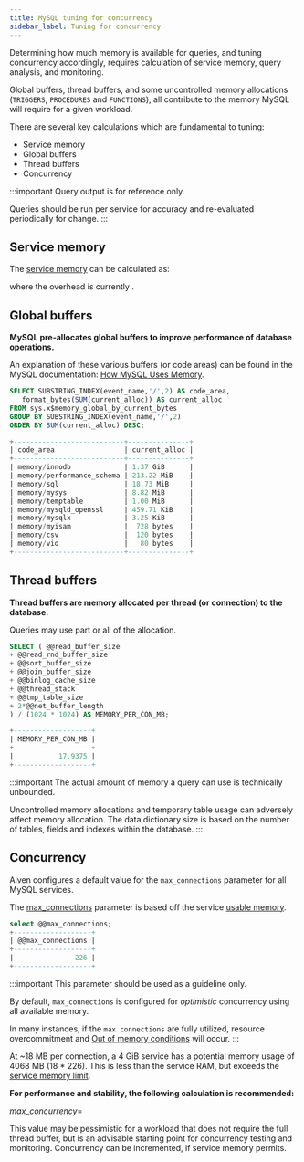 ```yaml
---
title: MySQL tuning for concurrency
sidebar_label: Tuning for concurrency
---
```


Determining how much memory is available for queries, and tuning concurrency accordingly, requires calculation of service memory, query analysis, and monitoring.

Global buffers, thread buffers, and some uncontrolled memory allocations
(`TRIGGERS`, `PROCEDURES` and `FUNCTIONS`), all contribute to the memory
MySQL will require for a given workload.

There are several key calculations which are fundamental to tuning:

-   Service memory
-   Global buffers
-   Thread buffers
-   Concurrency

:::important
Query output is for reference only.

Queries should be run per service for accuracy and re-evaluated
periodically for change.
:::

## Service memory

The
[service memory](/docs/platform/concepts/service-memory-limits) can be calculated as:

where the overhead is currently .

## Global buffers

**MySQL pre-allocates global buffers to improve performance of database
operations.**

An explanation of these various buffers (or code areas) can be found in
the MySQL documentation: [How MySQL Uses
Memory](https://dev.mysql.com/doc/refman/8.0/en/memory-use.html).

```sql
SELECT SUBSTRING_INDEX(event_name,'/',2) AS code_area,
   format_bytes(SUM(current_alloc)) AS current_alloc
FROM sys.x$memory_global_by_current_bytes
GROUP BY SUBSTRING_INDEX(event_name,'/',2)
ORDER BY SUM(current_alloc) DESC;

+---------------------------+---------------+
| code_area                 | current_alloc |
+---------------------------+---------------+
| memory/innodb             | 1.37 GiB      |
| memory/performance_schema | 213.22 MiB    |
| memory/sql                | 18.73 MiB     |
| memory/mysys              | 8.82 MiB      |
| memory/temptable          | 1.00 MiB      |
| memory/mysqld_openssl     | 459.71 KiB    |
| memory/mysqlx             | 3.25 KiB      |
| memory/myisam             |  728 bytes    |
| memory/csv                |  120 bytes    |
| memory/vio                |   80 bytes    |
+---------------------------+---------------+
```

## Thread buffers

**Thread buffers are memory allocated per thread (or connection) to the
database.**

Queries may use part or all of the allocation.

```sql
SELECT ( @@read_buffer_size
+ @@read_rnd_buffer_size
+ @@sort_buffer_size
+ @@join_buffer_size
+ @@binlog_cache_size
+ @@thread_stack
+ @@tmp_table_size
+ 2*@@net_buffer_length
) / (1024 * 1024) AS MEMORY_PER_CON_MB;

+-------------------+
| MEMORY_PER_CON_MB |
+-------------------+
|           17.9375 |
+-------------------+
```

:::important
The actual amount of memory a query can use is technically unbounded.

Uncontrolled memory allocations and temporary table usage can adversely
affect memory allocation. The data dictionary size is based on the
number of tables, fields and indexes within the database.
:::

## Concurrency

Aiven configures a default value for the `max_connections` parameter for
all MySQL services.

The [max_connections](max-number-of-connections) parameter is based off the service
[usable memory](/docs/platform/concepts/service-memory-limits).

```sql
select @@max_connections;
+-------------------+
| @@max_connections |
+-------------------+
|               226 |
+-------------------+
```

:::important
This parameter should be used as a guideline only.

By default, `max_connections` is configured for *optimistic* concurrency
using all available memory.

In many instances, if the `max connections` are fully utilized, resource
overcommitment and
[Out of memory conditions](/docs/platform/concepts/out-of-memory-conditions) will occur.
:::

At \~18 MB per connection, a 4 GiB service has a potential memory usage
of 4068 MB (18 \* 226). This is less than the service RAM, but exceeds
the
[service memory limit](/docs/platform/concepts/service-memory-limits).

**For performance and stability, the following calculation is
recommended:**

$max\_concurrency =$

This value may be pessimistic for a workload that does not require the
full thread buffer, but is an advisable starting point for concurrency
testing and monitoring. Concurrency can be incremented, if service
memory permits.
